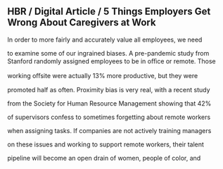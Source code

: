 ## HBR / Digital Article / 5 Things Employers Get Wrong About Caregivers at Work

In order to more fairly and accurately value all employees, we need

to examine some of our ingrained biases. A pre-pandemic study from Stanford randomly assigned employees to be in oﬃce or remote. Those

working oﬀsite were actually 13% more productive, but they were

promoted half as often. Proximity bias is very real, with a recent study

from the Society for Human Resource Management showing that 42%

of supervisors confess to sometimes forgetting about remote workers

when assigning tasks. If companies are not actively training managers

on these issues and working to support remote workers, their talent

pipeline will become an open drain of women, people of color, and